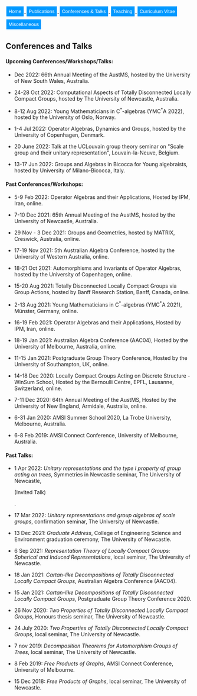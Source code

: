 <html>
<head>
<style>
.button {
  background-color: #0099ff; /* Green */
  border: none;
  color: white;
  padding: 6px 6px;
  text-align: center;
  text-decoration: none;
  display: inline-block;
  font-size: 13px;
  margin: 4px 2px;
  transition-duration: 0.4s;
  cursor: pointer;
}

.button1 {
  background-color: white; 
  color: black; 
  border: 2px solid #0099ff;
  border-radius: 8px;
}

.button1:hover {
  background-color: #0099ff;
  color: white;
}

.center {
  margin: auto;
  width: 100%;
  border: 0px solid #73AD21;
  padding: 0px;
  display: flex;
  justify-content: center;
  align-items: center;
}

</style>
</head>
<body>
 
<div class="center">
<a href="https://max-carter-math.github.io/"> <button class="button button1"> Home </button> </a><!--
--><a href="./publications.html"> <button class="button button1"> Publications </button> </a><!--
--><a href="./conf_talks.html"> <button class="button button1"> Conferences & Talks </button> </a><!--
--><a href="./teaching.html"> <button class="button button1"> Teaching </button> </a><!--
--><a href="./CV.pdf"> <button class="button button1"> Curriculum Vitae </button> </a><!--
--><a href="./other.html"> <button class="button button1"> Miscellaneous </button> </a>
</div>

</body>
</html>

## Conferences and Talks

#### Upcoming Conferences/Workshops/Talks:

* Dec 2022: 66th Annual Meeting of the AustMS, hosted by the University of New South Wales, Australia.

* 24-28 Oct 2022: Computational Aspects of Totally Disconnected Locally Compact Groups, hosted by The University of Newcastle, Australia.

* 8-12 Aug 2022: Young Mathematicians in C<sup>\*</sup>-algebras (YMC<sup>\*</sup>A 2022), hosted by the University of Oslo, Norway.

* 1-4 Jul 2022: Operator Algebras, Dynamics and Groups, hosted by the University of Copenhagen, Denmark.

* 20 June 2022: Talk at the UCLouvain group theory seminar on "Scale group and their unitary representation", Louvain-la-Neuve, Belgium.

* 13-17 Jun 2022: Groups and Algebras in Bicocca for Young algebraists, hosted by University of Milano-Bicocca, Italy.

#### Past Conferences/Workshops:

* 5-9 Feb 2022: Operator Algebras and their Applications, Hosted by IPM, Iran, online.

* 7-10 Dec 2021: 65th Annual Meeting of the AustMS, hosted by the University of Newcastle, Australia.

* 29 Nov - 3 Dec 2021: Groups and Geometries, hosted by MATRIX, Creswick, Australia, online.

* 17-19 Nov 2021: 5th Australian Algebra Conference, hosted by the University of Western Australia, online.

* 18-21 Oct 2021: Automorphisms and Invariants of Operator Algebras, hosted by the University of Copenhagen, online.

* 15-20 Aug 2021: Totally Disconnected Locally Compact Groups via Group Actions, hosted by Banff Research Station, Banff, Canada, online.

* 2-13 Aug 2021: Young Mathematicians in C<sup>\*</sup>-algebras (YMC<sup>\*</sup>A 2021), Münster, Germany, online.

* 16-19 Feb 2021: Operator Algebras and their Applications, Hosted by IPM, Iran, online.

* 18-19 Jan 2021: Australian Algebra Conference (AAC04), Hosted by the University of Melbourne, Australia, online.

* 11-15 Jan 2021: Postgraduate Group Theory Conference, Hosted by the University of Southampton, UK, online.

* 14-18 Dec 2020: Locally Compact Groups Acting on Discrete Structure - WinSum School, Hosted by the Bernoulli Centre, EPFL, Lausanne, Switzerland, online.

* 7-11 Dec 2020: 64th Annual Meeting of the AustMS, Hosted by the University of New England, Armidale, Australia, online.

* 6-31 Jan 2020: AMSI Summer School 2020, La Trobe University, Melbourne, Australia.

* 6-8 Feb 2019: AMSI Connect Conference, University of Melbourne, Australia.

#### Past Talks:

* 1 Apr 2022: *Unitary representations and the type I property of group acting on trees*, Symmetries in Newcastle seminar, The University of Newcastle, <p class="bold_text"> (Invited Talk) <p>.

* 17 Mar 2022: *Unitary representations and group algebras of scale groups*, confirmation seminar, The University of Newcastle.

* 13 Dec 2021: *Graduate Address*, College of Engineering Science and Environment graduation ceremony, The University of Newcastle.

* 6 Sep 2021: *Representation Theory of Locally Compact Groups: Spherical and Induced Representations*, local seminar, The University of Newcastle.

* 18 Jan 2021: *Cartan-like Decompositions of Totally Disconnected Locally Compact Groups*, Australian Algebra Conference (AAC04).

* 15 Jan 2021: *Cartan-like Decompositions of Totally Disconnected Locally Compact Groups*, Postgraduate Group Theory Conference 2020.

* 26 Nov 2020: *Two Properties of Totally Disconnected Locally Compact Groups*, Honours thesis seminar, The University of Newcastle.

* 24 July 2020: *Two Properties of Totally Disconnected Locally Compact Groups*, local seminar, The University of Newcastle.

* 7 nov 2019: *Decomposition Theorems for Automorphism Groups of Trees*, local seminar, The University of Newcastle.

* 8 Feb 2019: *Free Products of Graphs*, AMSI Connect Conference, University of Melbourne.

* 15 Dec 2018: *Free Products of Graphs*, local seminar, The University of Newcastle.

